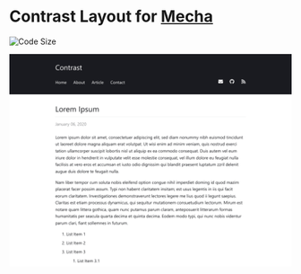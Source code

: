 Contrast Layout for [Mecha](https://github.com/mecha-cms/mecha)
===============================================================

![Code Size](https://img.shields.io/github/languages/code-size/mecha-cms/y.contrast?color=%23444&style=for-the-badge)

![Contrast](index.png)